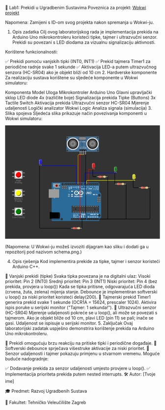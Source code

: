 📖 Lab1: Prekidi u Ugradbenim Sustavima
Poveznica za projekt: [Wokwi projekt](https://wokwi.com/projects/427284724839193601)

Napomena: Zamijeni <umetni-ID-projekta> s ID-om svog projekta nakon spremanja u Wokwi-ju.

1. Opis zadatka
Cilj ovog laboratorijskog rada je implementacija prekida na Arduino Uno mikrokontroleru koristeći tipke, tajmer i ultrazvučni senzor. Prekidi su povezani s LED diodama za vizualnu signalizaciju aktivnosti.

Korištene funkcionalnosti:

✅ Prekidi pomoću vanjskih tipki (INT0, INT1)
✅ Prekid tajmera Timer1 za periodične radnje svake 1 sekunde
✅ Aktivacija LED-a putem ultrazvučnog senzora (HC-SR04) ako je objekt bliži od 10 cm
2. Hardverske komponente
Za realizaciju sustava korištene su sljedeće komponente u Wokwi simulatoru:

Komponenta	Model	Uloga
Mikrokontroler	Arduino Uno	Glavni upravljački sklop
LED diode	4x (različite boje)	Signalizacija prekida
Tipke (Buttons)	3x Tactile Switch	Aktivacija prekida
Ultrazvučni senzor	HC-SR04	Mjerenje udaljenosti
Logički analizator	Wokwi Logic	Analiza signala (simulacija)
3. Slika spojeva
Sljedeća slika prikazuje način povezivanja komponenti u Wokwi simulatoru:

![Arduino Setup](slika.png)


(Napomena: U Wokwi-ju možeš izvoziti dijagram kao sliku i dodati ga u repozitorij pod nazivom schema.png.)



4. Opis rješenja
Kod implementira prekide za tipke, tajmer i senzor koristeći Arduino C++.

📌 Vanjski prekidi (tipke)
Svaka tipka povezana je na digitalni ulaz:
Visoki prioritet: Pin 2 (INT0)
Srednji prioritet: Pin 3 (INT1)
Niski prioritet: Pin 4 (bez prekida, provjera u loop())
Kada se tipka pritisne, odgovarajuća LED dioda (crvena, žuta, zelena) mijenja stanje.
Debounce je implementiran softverski u loop() za niski prioritet koristeći delay(200).
📌 Tajmerski prekid
Timer1 generira prekid svake 1 sekunde (OCR1A = 15624, prescaler 1024).
Aktivira ispis poruke u serijski monitor ("Tajmer: 1 sekunda!").
📌 Ultrazvučni senzor (HC-SR04)
Mjerenje udaljenosti pokreće se u loop(), ali može se povezati s tajmerom.
Ako je objekt bliže od 10 cm, plavi LED (pin 11) se pali; inače se gasi.
Udaljenost se ispisuje u serijski monitor.
5. Zaključak
Ovaj laboratorijski zadatak uspješno demonstrira korištenje prekida na Arduino Uno mikrokontroleru.

🔹 Prekidi omogućuju brzu reakciju na pritiske tipki i periodične događaje.
🔹 Softverski debounce sprječava višestruke aktivacije za niski prioritet.
🔹 Senzor udaljenosti i tajmer pokazuju primjenu u stvarnom vremenu.
Moguće buduće nadogradnje:

✅ Dodavanje prekida za senzor udaljenosti umjesto provjere u loop().
✅ Implementacija prioriteta prekida putem nested interrupts.
🛠 Autor: [Tvoje ime]

🎓 Predmet: Razvoj Ugradbenih Sustava

🏫 Fakultet: Tehničko Veleučilište Zagreb
